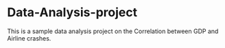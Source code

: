 # Data-Analysis-project
This is a sample data analysis project on the Correlation between GDP and Airline crashes.
